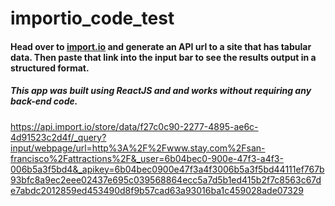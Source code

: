 # importio_code_test
#### Head over to [import.io](http://import.io) and generate an API url to a site that has tabular data. Then paste that link into the input bar to see the results output in a structured format.

##### This app was built using ReactJS and and works without requiring any back-end code.

https://api.import.io/store/data/f27c0c90-2277-4895-ae6c-4d91523c2d4f/_query?input/webpage/url=http%3A%2F%2Fwww.stay.com%2Fsan-francisco%2Fattractions%2F&_user=6b04bec0-900e-47f3-a4f3-006b5a3f5bd4&_apikey=6b04bec0900e47f3a4f3006b5a3f5bd44111ef767b93bfc8a9ec2eee02437e695c039568864ecc5a7d5b1ed415b2f7c8563c67de7abdc2012859ed453490d8f9b57cad63a93016ba1c459028ade07329
